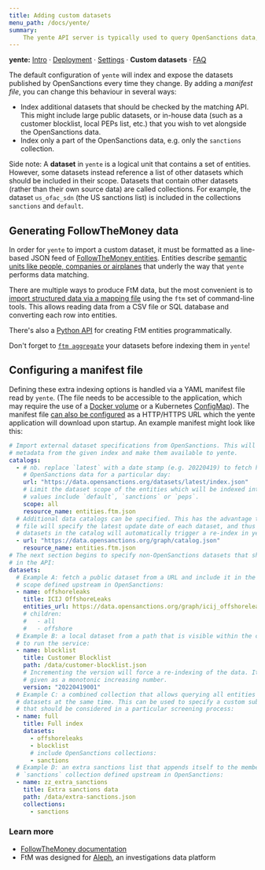 ```yaml
---
title: Adding custom datasets
menu_path: /docs/yente/
summary:
    The yente API server is typically used to query OpenSanctions data, but it can also be used as a general purpose data matching API for other datasets about companies, people, property and so on.
---
```


**yente:** [Intro](/docs/yente) · [Deployment](/docs/yente/deploy/) · [Settings](/docs/yente/settings/) · **Custom datasets** · [FAQ](/docs/yente/faq/)

The default configuration of `yente` will index and expose the datasets published by OpenSanctions every time they change. By adding a *manifest file*, you can change this behaviour in several ways:

* Index additional datasets that should be checked by the matching API. This might include large public datasets, or in-house data (such as a customer blocklist, local PEPs list, etc.) that you wish to vet alongside the OpenSanctions data.
* Index only a part of the OpenSanctions data, e.g. only the `sanctions` collection.

Side note: A **dataset** in `yente` is a logical unit that contains a set of entities. However, some datasets instead reference a list of other datasets which should be included in their scope. Datasets that contain other datasets (rather than their own source data) are called collections. For example, the dataset `us_ofac_sdn` (the US sanctions list) is included in the collections `sanctions` and `default`.

## Generating FollowTheMoney data

In order for `yente` to import a custom dataset, it must be formatted as a line-based JSON feed of [FollowTheMoney entities](/docs/entities/). Entities describe [semantic units like people, companies or airplanes](/reference/) that underly the way that `yente` performs data matching.

There are multiple ways to produce FtM data, but the most convenient is to [import structured data via a mapping file](https://docs.alephdata.org/developers/mappings) using the `ftm` set of command-line tools. This allows reading data from a CSV file or SQL database and converting each row into entities.

There's also a [Python API](https://followthemoney.tech/docs/api/) for creating FtM entities programmatically.

Don't forget to [`ftm aggregate`](https://followthemoney.tech/docs/fragments/) your datasets before indexing them in `yente`!

## Configuring a manifest file

Defining these extra indexing options is handled via a YAML manifest file read by `yente`. (The file needs to be accessible to the application, which may require the use of a [Docker volume](https://docs.docker.com/storage/volumes/) or a Kubernetes [ConfigMap](https://kubernetes.io/docs/concepts/configuration/configmap/#using-configmaps-as-files-from-a-pod)). The manifest file [can also be configured](/docs/yente/settings/) as a HTTP/HTTPS URL which the yente application will download upon startup. An example manifest might look like this:

```yaml
# Import external dataset specifications from OpenSanctions. This will fetch the dataset
# metadata from the given index and make them available to yente.
catalogs:
  - # nb. replace `latest` with a date stamp (e.g. 20220419) to fetch historical
    # OpenSanctions data for a particular day:
    url: "https://data.opensanctions.org/datasets/latest/index.json"
    # Limit the dataset scope of the entities which will be indexed into yente. Useful
    # values include `default`, `sanctions` or `peps`.
    scope: all
    resource_name: entities.ftm.json
  # Additional data catalogs can be specified. This has the advantage that a catalog
  # file will specify the latest update date of each dataset, and thus changes to the
  # datasets in the catalog will automatically trigger a re-index in yente:
  - url: "https://data.opensanctions.org/graph/catalog.json"
    resource_name: entities.ftm.json
# The next section begins to specify non-OpenSanctions datasets that should be exposed
# in the API:
datasets:
  # Example A: fetch a public dataset from a URL and include it in the default search
  # scope defined upstream in OpenSanctions:
  - name: offshoreleaks
    title: ICIJ OffshoreLeaks
    entities_url: https://data.opensanctions.org/graph/icij_offshoreleaks/entities.ftm.json
    # children:
    #   - all
    #   - offshore
  # Example B: a local dataset from a path that is visible within the container used
  # to run the service:
  - name: blocklist
    title: Customer Blocklist
    path: /data/customer-blocklist.json
    # Incrementing the version will force a re-indexing of the data. It must be
    # given as a monotonic increasing number.
    version: "20220419001"
  # Example C: a combined collection that allows querying all entities in its member
  # datasets at the same time. This can be used to specify a custom subset of lists
  # that should be considered in a particular screening process:
  - name: full
    title: Full index
    datasets:
      - offshoreleaks
      - blocklist
      # include OpenSanctions collections:
      - sanctions
  # Example D: an extra sanctions list that appends itself to the members of the
  # `sanctions` collection defined upstream in OpenSanctions:
  - name: zz_extra_sanctions
    title: Extra sanctions data
    path: /data/extra-sanctions.json
    collections:
      - sanctions
```

### Learn more

* [FollowTheMoney documentation](https://followthemoney.tech/)
* FtM was designed for [Aleph](https://docs.alephdata.org/), an investigations data platform